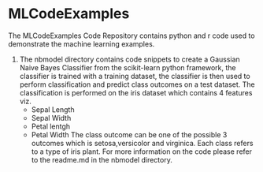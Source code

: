 # MLCodeExamples
The MLCodeExamples Code Repository contains python and r code used to demonstrate the machine learning examples.

1. The nbmodel directory contains code snippets to create a Gaussian Naive Bayes Classifier from the scikit-learn python framework,
   the classifier is trained with a training dataset, the classifier is then used to perform classification and predict 
   class outcomes on a test dataset. The classification is performed on the iris dataset which contains 4 features viz.
     * Sepal Length
     * Sepal Width
     * Petal lentgh
     * Petal Width
   The class outcome can be one of the possible 3 outcomes which is setosa,versicolor and virginica. Each class refers to a type
   of iris plant.
   For more information on the code please refer to the readme.md in the nbmodel directory.
   
